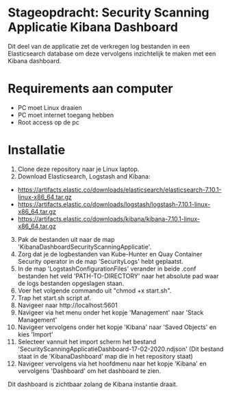 # Stageopdracht: Security Scanning Applicatie Kibana Dashboard
Dit deel van de applicatie zet de verkregen log bestanden in een Elasticsearch database om deze vervolgens inzichtelijk te maken met een Kibana dashboard.

# Requirements aan computer
- PC moet Linux draaien
- PC moet internet toegang hebben
- Root access op de pc

# Installatie
1) Clone deze repository naar je Linux laptop.
2) Download Elasticsearch, Logstash and Kibana:
- https://artifacts.elastic.co/downloads/elasticsearch/elasticsearch-7.10.1-linux-x86_64.tar.gz
- https://artifacts.elastic.co/downloads/logstash/logstash-7.10.1-linux-x86_64.tar.gz
- https://artifacts.elastic.co/downloads/kibana/kibana-7.10.1-linux-x86_64.tar.gz
3) Pak de bestanden uit naar de map 'KibanaDashboardSecurityScanningApplicatie'.
4) Zorg dat je de logbestanden van Kube-Hunter en Quay Container Security operator in de map 'SecurityLogs' hebt geplaatst.
5) In de map 'LogstashConfigurationFiles' verander in beide .conf bestanden het veld 'PATH-TO-DIRECTORY' naar het absolute pad waar de logs bestanden opgeslagen staan.
6) Voer het volgende commando uit "chmod +x start.sh".
7) Trap het start.sh script af.
8) Navigeer naar http://localhost:5601
9) Navigeer via het menu onder het kopje 'Management' naar 'Stack Management'
10) Navigeer vervolgens onder het kopje 'Kibana' naar 'Saved Objects' en kies 'Import'
11) Selecteer vannuit het import scherm het bestand 'SecurityScanningApplicatieDashboard-17-02-2020.ndjson' (Dit bestand staat in de 'KibanaDashboard' map die in het repository staat)
12) Navigeer vervolgens via het hoofdmenu naar het kopje 'Kibana' en vervolgens 'Dashboard' om het dashboard te zien.

Dit dashboard is zichtbaar zolang de Kibana instantie draait.


